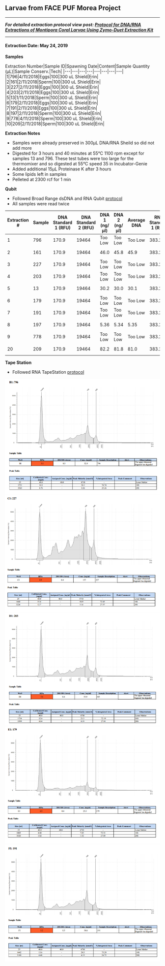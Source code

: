 ## Larvae from FACE PUF Morea Project

--- 
***For detailed extraction protocol view post: [Protocol for DNA/RNA Extractions of Montipora Coral Larvae Using Zymo-Duet Extraction Kit](https://echille.github.io/E.-Chille-Open-Lab-Notebook/Protocol-for-DNA-RNA-Extractions-of-Montipora-Coral-Larvae-Using-Zymo-Duet-Extraction-Kit/)***

---


#### Extraction Date: May 24, 2019
**Samples**

Extraction Number|Sample ID|Spawning Date|Content|Sample Quantity (µL)|Sample Conserv.|Tech|
|---|---|---|---|---|---|---|---|
|1|796|4/11/2018|Eggs|100|300 uL Shield|Erin|
|2|161|2/11/2018|Sperm|100|300 uL Shield|Erin|
|3|227|2/11/2018|Eggs|100|300 uL Shield|Erin|
|4|203|2/11/2018|Eggs|100|300 uL Shield|Erin|
|5|13|1/11/2018|Sperm|100|300 uL Shield|Erin|
|6|179|2/11/2018|Eggs|100|300 uL Shield|Erin|
|7|191|2/11/2018|Eggs|100|300 uL Shield|Erin|
|8|197|2/11/2018|Sperm|100|300 uL Shield|Erin|
|9|778|4/11/2018|Sperm|100|300 uL Shield|Erin|
|10|209|2/11/2018|Sperm|100|300 uL Shield|Erin|


**Extraction Notes**
- Samples were already preserved in 300µL DNA/RNA Sheild so did not add more
- Digested for 3 hours and 40 minutes at 55°C 1100 rpm except for samples 13 and 796. These test tubes were too large for the thermomixer and so digested at 55°C speed 35 in Incubator-Genie
- Added additional 15µL Proteinase K after 3 hours
- Some lipids left in samples
- Pelleted at 2300 rcf for 1 min

**Qubit**  
- Followed Broad Range dsDNA and RNA Qubit [protocol](https://meschedl.github.io/MESPutnam_Open_Lab_Notebook/Qubit-Protocol/)
- All samples were read twice 

|Extraction #|Sample|DNA Standard 1 (RFU)|DNA Standard 2 (RFU)|DNA 1 (ng/µl)|DNA 2 (ng/µl)|Average DNA| RNA Standard 1 (RFU)| RNA Standard 2 (RFU)| RNA 1 (ng/µl)|RNA 2 (ng/ul)|Average RNA|
|--------|------|----------|----------|-------------|-------------|-------------|-------------|----|----|----|----|
|1|796|170.9|19464|Too Low|Too Low|Too Low|383.2|10508|44.6|44.8|44.7|
|2|161|170.9|19464|46.0|45.8|45.9|383.2|10508|Too Low|Too Low|Too Low|
|3|227|170.9|19464|Too Low|Too Low|Too Low|383.2|10508|179|179|179|
|4|203|170.9|19464|Too Low|Too Low|Too Low|383.2|10508|64.2|64.4|64.3|
|5|13|170.9|19464|30.2|30.0|30.1|383.2|10508|Too Low|Too Low|Too Low|
|6|179|170.9|19464|Too Low|Too Low|Too Low|383.2|10508|26.4|26.4|26.4|
|7|191|170.9|19464|Too Low|Too Low|Too Low|383.2|10508|74.0|74.0|74.0|
|8|197|170.9|19464|5.36|5.34|5.35|383.2|10508|Too Low|Too Low|Too Low|
|9|778|170.9|19464|Too Low|Too Low|Too Low|383.2|10508|Too Low|Too Low|Too Low|
|20|209|170.9|19464|82.2|81.8|81.0|383.2|10508|Too Low|Too Low|Too Low|


**Tape Station**  
- Followed RNA TapeStation [protocol](https://meschedl.github.io/MESPutnam_Open_Lab_Notebook/RNA-TapeStation-Protocol/)

![TS-Morea-FACE-PUF-Batch-1-Ext-1.png](https://raw.githubusercontent.com/echille/E.-Chille-Open-Lab-Notebook/master/images/TS-Morea-FACE-PUF-Batch-1-Ext-1.png) 
![TS-Morea-FACE-PUF-Batch-1-Ext-3.png](https://raw.githubusercontent.com/echille/E.-Chille-Open-Lab-Notebook/master/images/TS-Morea-FACE-PUF-Batch-1-Ext-3.png) 
![TS-Morea-FACE-PUF-Batch-1-Ext-4.png](https://raw.githubusercontent.com/echille/E.-Chille-Open-Lab-Notebook/master/images/TS-Morea-FACE-PUF-Batch-1-Ext-4.png) 
![TS-Morea-FACE-PUF-Batch-1-Ext-6.png](https://raw.githubusercontent.com/echille/E.-Chille-Open-Lab-Notebook/master/images/TS-Morea-FACE-PUF-Batch-1-Ext-6.png) 
![TS-Morea-FACE-PUF-Batch-1-Ext-7.png](https://raw.githubusercontent.com/echille/E.-Chille-Open-Lab-Notebook/master/images/TS-Morea-FACE-PUF-Batch-1-Ext-7.png) 